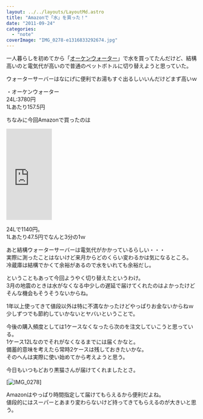 ```yaml
---
layout: ../../layouts/LayoutMd.astro
title: "Amazonで「水」を買った！"
date: "2011-09-24"
categories: 
  - "note"
coverImage: "IMG_0278-e1316833292674.jpg"
---
```


一人暮らしを初めてから「[オーケンウォーター](http://www.o-ken.com/)」で水を買ってたんだけど、結構高いのと電気代が高いので普通のペットボトルに切り替えようと思っていた。

ウォーターサーバーはなにげに便利でお湯もすぐ出るしいいんだけどまず高いｗ

・オーケンウォーター  
24L:3780円  
1Lあたり157.5円

ちなみに今回Amazonで買ったのは

<iframe style="width: 120px; height: 240px;" src="http://rcm-jp.amazon.co.jp/e/cm?lt1=_blank&amp;bc1=000000&amp;IS2=1&amp;bg1=FFFFFF&amp;fc1=000000&amp;lc1=0000FF&amp;t=mizuka123-22&amp;o=9&amp;p=8&amp;l=as4&amp;m=amazon&amp;f=ifr&amp;ref=ss_til&amp;asins=B005F5H2AQ" frameborder="0" marginwidth="0" marginheight="0" scrolling="no" width="320" height="240"></iframe>

24Lで1140円。  
1Lあたり47.5円でなんと3分の1ｗ

あと結構ウォーターサーバーは電気代がかかっているらしい・・・  
実際に測ったことはないけど来月からどのくらい変わるかは気になるところ。  
冷蔵庫は結構でかくて余裕があるので水をいれても余裕だし。

ということもあって今回ようやく切り替えたというわけ。   
3月の地震のときは水がなくなる中少しの遅延で届けてくれたのはよかったけどそんな機会もそうそうないからね。

1年以上使ってきて値段以外は特に不満なかったけどやっぱりお金ないからねｗ  
少しずつでも節約していかないとヤバいということで。

今後の購入頻度としては1ケースなくなったら次のを注文していこうと思っている。  
1ケース12Lなのでそれがなくなるまでには届くかなと。  
備蓄的意味を考えたら常時2ケースは残しておきたいかな。  
そのへんは実際に使い始めてから考えようと思う。

今日もいつもどおり黒猫さんが届けてくれましたとさ。

[![](/wp/images/IMG_0278-e1316833292674.jpg "IMG_0278")]

Amazonはやっぱり時間指定して届けてもらえるから便利だよね。  
値段的にはスーパーとあまり変わらないけど持ってきてもらえるのが大きいと思う。
